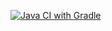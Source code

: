 [![Java CI with Gradle](https://github.com/NomadGaall/HW-AQA-SQL-QA-MID92GAM-1/actions/workflows/gradle.yml/badge.svg)](https://github.com/NomadGaall/HW-AQA-SQL-QA-MID92GAM-1/actions/workflows/gradle.yml)
